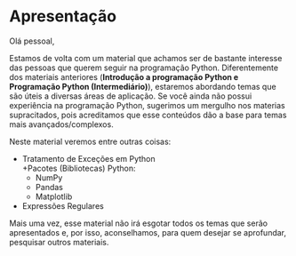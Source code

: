 # Apresentação

Olá pessoal,

Estamos de volta com um material que achamos ser de bastante interesse das pessoas que querem seguir na programação Python. Diferentemente dos materiais anteriores (**Introdução a programação Python e Programação Python (Intermediário)**), estaremos abordando temas que são úteis a diversas áreas de aplicação. Se você ainda não possui experiência na programação Python, sugerimos um mergulho nos materias supracitados, pois acreditamos que esse conteúdos dão a base para temas mais avançados/complexos.

Neste material veremos entre outras coisas:

+ Tratamento de Exceções em Python <br>
+Pacotes (Bibliotecas) Python: <br>
    + NumPy
    + Pandas
    + Matplotlib
+ Expressões Regulares

Mais uma vez, esse material não irá esgotar todos os temas que serão apresentados e, por isso, aconselhamos, para quem desejar se aprofundar, pesquisar outros materiais.
